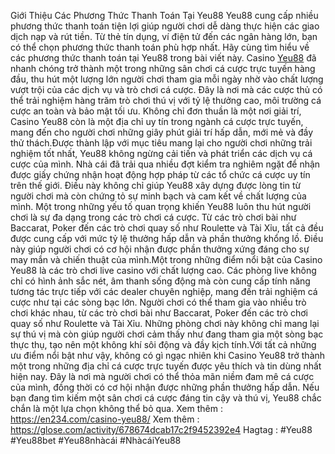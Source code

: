 Giới Thiệu Các Phương Thức Thanh Toán Tại Yeu88
 Yeu88 cung cấp nhiều phương thức thanh toán tiện lợi giúp người chơi dễ dàng thực hiện các giao dịch nạp và rút tiền. Từ thẻ tín dụng, ví điện tử đến các ngân hàng lớn, bạn có thể chọn phương thức thanh toán phù hợp nhất. Hãy cùng tìm hiểu về các phương thức thanh toán tại Yeu88 trong bài viết này.
Casino [Yeu88](https://en234.com/) đã nhanh chóng trở thành một trong những sân chơi cá cược trực tuyến hàng đầu, thu hút một lượng lớn người chơi tham gia mỗi ngày nhờ vào chất lượng vượt trội của các dịch vụ và trò chơi cá cược. Đây là nơi mà các cược thủ có thể trải nghiệm hàng trăm trò chơi thú vị với tỷ lệ thưởng cao, môi trường cá cược an toàn và bảo mật tối ưu. Không chỉ đơn thuần là một nơi giải trí, Casino Yeu88 còn là một địa chỉ uy tín trong ngành cá cược trực tuyến, mang đến cho người chơi những giây phút giải trí hấp dẫn, mới mẻ và đầy thử thách.Được thành lập với mục tiêu mang lại cho người chơi những trải nghiệm tốt nhất, Yeu88 không ngừng cải tiến và phát triển các dịch vụ cá cược của mình. Nhà cái đã trải qua nhiều đợt kiểm tra nghiêm ngặt để nhận được giấy chứng nhận hoạt động hợp pháp từ các tổ chức cá cược uy tín trên thế giới. Điều này không chỉ giúp Yeu88 xây dựng được lòng tin từ người chơi mà còn chứng tỏ sự minh bạch và cam kết về chất lượng của mình. Một trong những yếu tố quan trọng khiến Yeu88 luôn thu hút người chơi là sự đa dạng trong các trò chơi cá cược. Từ các trò chơi bài như Baccarat, Poker đến các trò chơi quay số như Roulette và Tài Xỉu, tất cả đều được cung cấp với mức tỷ lệ thưởng hấp dẫn và phần thưởng khổng lồ. Điều này giúp người chơi có cơ hội nhận được phần thưởng xứng đáng cho sự may mắn và chiến thuật của mình.Một trong những điểm nổi bật của Casino Yeu88 là các trò chơi live casino với chất lượng cao. Các phòng live không chỉ có hình ảnh sắc nét, âm thanh sống động mà còn cung cấp tính năng tương tác trực tiếp với các dealer chuyên nghiệp, mang đến trải nghiệm cá cược như tại các sòng bạc lớn. Người chơi có thể tham gia vào nhiều trò chơi khác nhau, từ các trò chơi bài như Baccarat, Poker đến các trò chơi quay số như Roulette và Tài Xỉu. Những phòng chơi này không chỉ mang lại sự thú vị mà còn giúp người chơi cảm thấy như đang tham gia một sòng bạc thực thụ, tạo nên một không khí sôi động và đầy kịch tính.Với tất cả những ưu điểm nổi bật như vậy, không có gì ngạc nhiên khi Casino Yeu88 trở thành một trong những địa chỉ cá cược trực tuyến được yêu thích và tin dùng nhất hiện nay. Đây là nơi mà người chơi có thể thỏa mãn niềm đam mê cá cược của mình, đồng thời có cơ hội nhận được những phần thưởng hấp dẫn. Nếu bạn đang tìm kiếm một sân chơi cá cược đáng tin cậy và thú vị, Yeu88 chắc chắn là một lựa chọn không thể bỏ qua.
Xem thêm : https://en234.com/casino-yeu88/
Xem thêm : https://glose.com/activity/678674dcab17c2f9452392e4
Hagtag : #Yeu88 #Yeu88bet #Yeu88nhàcái #NhàcáiYeu88
